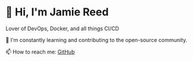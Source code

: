 # 👋 Hi, I'm Jamie Reed

Lover of DevOps, Docker, and all things CI/CD

🌱 I'm constantly learning and contributing to the open-source community.

📫 How to reach me: [GitHub](https://github.com/jamiereed15)
